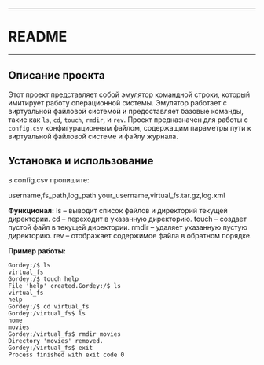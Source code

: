 ****************************************************
# README
****************************************************

## Описание проекта

Этот проект представляет собой эмулятор командной строки, 
который имитирует работу операционной системы. Эмулятор работает с виртуальной файловой
системой и предоставляет базовые команды, такие как `ls`, `cd`, `touch`, `rmdir`, и `rev`.
Проект предназначен для работы с `config.csv` конфигурационным файлом, содержащим параметры пути к 
виртуальной файловой системе и файлу журнала.

## Установка и использование
в config.csv пропишите:

username,fs_path,log_path
your_username,virtual_fs.tar.gz,log.xml

**Функционал:**
ls – выводит список файлов и директорий текущей директории.
cd – переходит в указанную директорию.
touch – создает пустой файл в текущей директории.
rmdir – удаляет указанную пустую директорию.
rev – отображает содержимое файла в обратном порядке.

**Пример работы:**

```
Gordey:/$ ls
virtual_fs
Gordey:/$ touch help
File 'help' created.Gordey:/$ ls
virtual_fs
help
Gordey:/$ cd virtual_fs
Gordey:/virtual_fs$ ls
home
movies
Gordey:/virtual_fs$ rmdir movies
Directory 'movies' removed.
Gordey:/virtual_fs$ exit
Process finished with exit code 0
```
